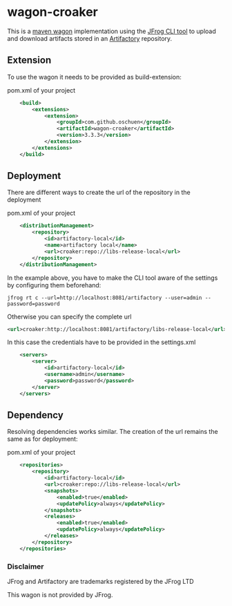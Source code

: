 # wagon-croaker

This is a [maven wagon](https://maven.apache.org/wagon/) implementation using the [JFrog CLI tool](https://www.jfrog.com/confluence/display/CLI/JFrog+CLI) to upload and download artifacts stored in an [Artifactory](https://jfrog.com/artifactory) repository.

## Extension

To use the wagon it needs to be provided as build-extension:

pom.xml of your project
```xml
	<build>
		<extensions>
			<extension>
				<groupId>com.github.oschuen</groupId>
				<artifactId>wagon-croaker</artifactId>
				<version>3.3.3</version>
			</extension>
		</extensions>
	</build>
```

## Deployment

There are different ways to create the url of the repository in the deployment 

pom.xml of your project
```xml
	<distributionManagement>
		<repository>
			<id>artifactory-local</id>
			<name>artifactory local</name>
			<url>croaker:repo://libs-release-local</url>
		</repository>
	</distributionManagement>	
```

In the example above, you have to make the CLI tool aware of the settings by configuring them beforehand:
```
jfrog rt c --url=http://localhost:8081/artifactory --user=admin --password=password
```

Otherwise you can specify the complete url
```xml
<url>croaker:http://localhost:8081/artifactory/libs-release-local</url>
```
In this case the credentials have to be provided in the settings.xml
```xml
	<servers>
		<server>
			<id>artifactory-local</id>
			<username>admin</username>
			<password>password</password>
		</server>
	</servers>
```
## Dependency
Resolving dependencies works similar. The creation of the url remains the same as for deployment:

pom.xml of your project
```xml
	<repositories>
		<repository>
			<id>artifactory-local</id>
			<url>croaker:repo://libs-release-local</url>
			<snapshots>
				<enabled>true</enabled>
				<updatePolicy>always</updatePolicy>
			</snapshots>
			<releases>
				<enabled>true</enabled>
				<updatePolicy>always</updatePolicy>
			</releases>
		</repository>
	</repositories>
```

### Disclaimer

JFrog and Artifactory are trademarks registered by the JFrog LTD

This wagon is not provided by JFrog.
